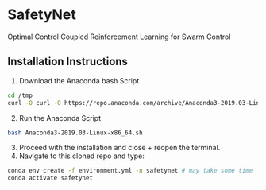 # SafetyNet

Optimal Control Coupled Reinforcement Learning for Swarm Control

## Installation Instructions
1. Download the Anaconda bash Script
```bash
cd /tmp
curl -O curl -O https://repo.anaconda.com/archive/Anaconda3-2019.03-Linux-x86_64.sh
```
2. Run the Anaconda Script
```bash
bash Anaconda3-2019.03-Linux-x86_64.sh
```
3. Proceed with the installation and close + reopen the terminal.
4. Navigate to this cloned repo and type:
```bash
conda env create -f environment.yml -n safetynet # may take some time
conda activate safetynet
```
